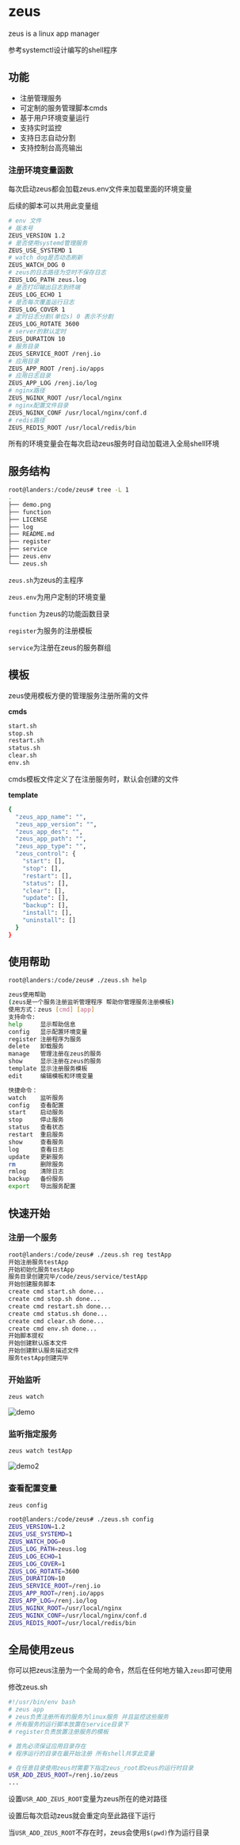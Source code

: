 # zeus
zeus is a linux app manager

参考systemctl设计编写的shell程序

## 功能

- 注册管理服务
- 可定制的服务管理脚本cmds
- 基于用户环境变量运行
- 支持实时监控
- 支持日志自动分割
- 支持控制台高亮输出

### 注册环境变量函数

每次启动zeus都会加载zeus.env文件来加载里面的环境变量

后续的脚本可以共用此变量组

```bash
# env 文件
# 版本号
ZEUS_VERSION 1.2
# 是否使用systemd管理服务
ZEUS_USE_SYSTEMD 1
# watch dog是否动态刷新
ZEUS_WATCH_DOG 0
# zeus的日志路径为空时不保存日志
ZEUS_LOG_PATH zeus.log
# 是否打印输出日志到终端
ZEUS_LOG_ECHO 1
# 是否每次覆盖运行日志
ZEUS_LOG_COVER 1
# 定时日志分割(单位s) 0 表示不分割
ZEUS_LOG_ROTATE 3600
# server的默认定时
ZEUS_DURATION 10
# 服务目录
ZEUS_SERVICE_ROOT /renj.io
# 应用目录
ZEUS_APP_ROOT /renj.io/apps
# 应用日志目录
ZEUS_APP_LOG /renj.io/log
# nginx路径
ZEUS_NGINX_ROOT /usr/local/nginx
# nginx配置文件目录
ZEUS_NGINX_CONF /usr/local/nginx/conf.d
# redis路径
ZEUS_REDIS_ROOT /usr/local/redis/bin
```

所有的环境变量会在每次启动zeus服务时自动加载进入全局shell环境

## 服务结构

```bash
root@landers:/code/zeus# tree -L 1
.
├── demo.png
├── function
├── LICENSE
├── log
├── README.md
├── register
├── service
├── zeus.env
└── zeus.sh
```

`zeus.sh`为zeus的主程序

`zeus.env`为用户定制的环境变量

`function` 为zeus的功能函数目录

`register`为服务的注册模板

`service`为注册在zeus的服务群组

## 模板

zeus使用模板方便的管理服务注册所需的文件

**cmds**

``` bash
start.sh
stop.sh
restart.sh
status.sh
clear.sh
env.sh
```

cmds模板文件定义了在注册服务时，默认会创建的文件

**template**

```bash
{
  "zeus_app_name": "",
  "zeus_app_version": "",
  "zeus_app_des": "",
  "zeus_app_path": "",
  "zeus_app_type": "",
  "zeus_control": {
    "start": [],
    "stop": [],
    "restart": [],
    "status": [],
    "clear": [],
    "update": [],
    "backup": [],
    "install": [],
    "uninstall": []
  }
}
```

## 使用帮助

```bash
root@landers:/code/zeus# ./zeus.sh help

zeus使用帮助
(zeus是一个服务注册监听管理程序 帮助你管理服务注册模板)
使用方式：zeus [cmd] [app]
支持命令:
help     显示帮助信息
config   显示配置环境变量
register 注册程序为服务
delete   卸载服务
manage   管理注册在zeus的服务
show     显示注册在zeus的服务
template 显示注册服务模板
edit     编辑模板和环境变量

快捷命令：
watch    监听服务
config   查看配置
start    启动服务
stop     停止服务
status   查看状态
restart  重启服务
show     查看服务
log      查看日志
update   更新服务
rm       删除服务
rmlog    清除日志
backup   备份服务
export   导出服务配置
```

## 快速开始

### 注册一个服务

```bash
root@landers:/code/zeus# ./zeus.sh reg testApp
开始注册服务testApp
开始初始化服务testApp
服务目录创建完毕/code/zeus/service/testApp
开始创建服务脚本
create cmd start.sh done...
create cmd stop.sh done...
create cmd restart.sh done...
create cmd status.sh done...
create cmd clear.sh done...
create cmd env.sh done...
开始脚本提权
开始创建默认版本文件
开始创建默认服务描述文件
服务testApp创建完毕
```



### 开始监听

```bash
zeus watch
```

![demo](demo.png)

### 监听指定服务

```bash
zeus watch testApp
```

![demo2](demo-watch.png)

### 查看配置变量

```bash
zeus config

root@landers:/code/zeus# ./zeus.sh config
ZEUS_VERSION=1.2
ZEUS_USE_SYSTEMD=1
ZEUS_WATCH_DOG=0
ZEUS_LOG_PATH=zeus.log
ZEUS_LOG_ECHO=1
ZEUS_LOG_COVER=1
ZEUS_LOG_ROTATE=3600
ZEUS_DURATION=10
ZEUS_SERVICE_ROOT=/renj.io
ZEUS_APP_ROOT=/renj.io/apps
ZEUS_APP_LOG=/renj.io/log
ZEUS_NGINX_ROOT=/usr/local/nginx
ZEUS_NGINX_CONF=/usr/local/nginx/conf.d
ZEUS_REDIS_ROOT=/usr/local/redis/bin
```

## 全局使用zeus

你可以把zeus注册为一个全局的命令，然后在任何地方输入`zeus`即可使用

修改zeus.sh

```bash
#!/usr/bin/env bash
# zeus app
# zeus负责注册所有的服务为linux服务 并且监控这些服务
# 所有服务的运行脚本放置在service目录下
# register负责放置注册服务的模板

# 首先必须保证应用目录存在
# 程序运行的目录在最开始注册 所有shell共享此变量

# 在任意目录使用zeus时需要下指定zeus_root即zeus的运行时目录
USR_ADD_ZEUS_ROOT=/renj.io/zeus
...
```

设置`USR_ADD_ZEUS_ROOT`变量为zeus所在的绝对路径

设置后每次启动zeus就会重定向至此路径下运行

当`USR_ADD_ZEUS_ROOT`不存在时，zeus会使用`$(pwd)`作为运行目录